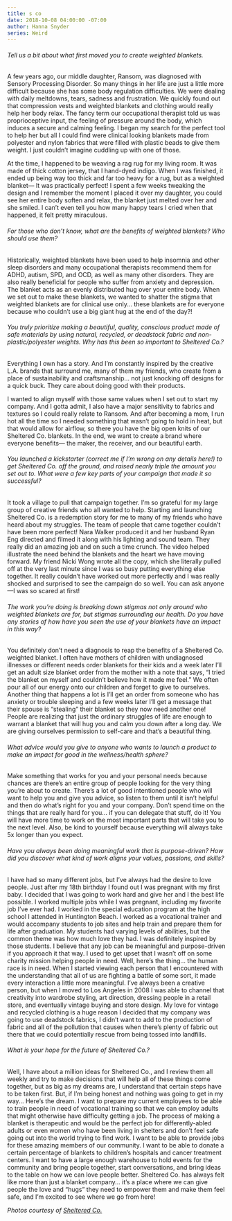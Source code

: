 ```yaml
---
title: s co
date: 2018-10-08 04:00:00 -07:00
author: Hanna Snyder
series: Weird
---
```


###### Tell us a bit about what first moved you to create weighted blankets.

A few years ago, our middle daughter, Ransom, was diagnosed with Sensory Processing Disorder. So many things in her life are just a little more difficult because she has some body regulation difficulties. We were dealing with daily meltdowns, tears, sadness and frustration. We quickly found out that compression vests and weighted blankets and clothing would really help her body relax. The fancy term our occupational therapist told us was proprioceptive input, the feeling of pressure around the body, which induces a secure and calming feeling. I began my search for the perfect tool to help her but all I could find were clinical looking blankets made from polyester and nylon fabrics that were filled with plastic beads to give them weight. I just couldn’t imagine cuddling up with one of those. 

At the time, I happened to be weaving a rag rug for my living room. It was made of thick cotton jersey, that I hand-dyed indigo. When I was finished, it ended up being way too thick and far too heavy for a rug, but as a weighted blanket— It was practically perfect! I spent a few weeks tweaking the design and I remember the moment I placed it over my daughter, you could see her entire body soften and relax, the blanket just melted over her and she smiled. I can’t even tell you how many happy tears I cried when that happened, it felt pretty miraculous.


###### For those who don’t know, what are the benefits of weighted blankets? Who should use them?

Historically, weighted blankets have been used to help insomnia and other sleep disorders and many occupational therapists recommend them for ADHD, autism, SPD, and OCD, as well as many other disorders. They are also really beneficial for people who suffer from anxiety and depression. The blanket acts as an evenly distributed hug over your entire body. When we set out to make these blankets, we wanted to shatter the stigma that weighted blankets are for clinical use only... these blankets are for everyone because who couldn’t use a big giant hug at the end of the day?! 

###### You truly prioritize making a beautiful, quality, conscious product made of safe materials by using natural, recycled, or deadstock fabric and non-plastic/polyester weights. Why has this been so important to Sheltered Co.?

Everything I own has a story. And I’m constantly inspired by the creative L.A. brands that surround me, many of them my friends, who create from a place of sustainability and craftsmanship... not just knocking off designs for a quick buck. They care about doing good with their products. 

I wanted to align myself with those same values when I set out to start my company. And I gotta admit, I also have a major sensitivity to fabrics and textures so I could really relate to Ransom. And after becoming a mom, I run hot all the time so I needed something that wasn’t going to hold in heat, but that would allow for airflow, so there you have the big open knits of our Sheltered Co. blankets. In the end, we want to create a brand where everyone benefits— the maker, the receiver, and our beautiful earth. 

###### You launched a kickstarter (correct me if I’m wrong on any details here!) to get Sheltered Co. off the ground, and raised nearly triple the amount you set out to. What were a few key parts of your campaign that made it so successful?

It took a village to pull that campaign together. I’m so grateful for my large group of creative friends who all wanted to help. Starting and launching Sheltered Co. is a redemption story for me to many of my friends who have heard about my struggles. The team of people that came together couldn’t have been more perfect! Nara Walker produced it and her husband Ryan Eng directed and filmed it along with his lighting and sound team. They really did an amazing job and on such a time crunch. The video helped illustrate the need behind the blankets and the heart we have moving forward. My friend Nicki Wong wrote all the copy, which she literally pulled off at the very last minute since I was so busy putting everything else together. It really couldn’t have worked out more perfectly and I was really shocked and surprised to see the campaign do so well. You can ask anyone—I was so scared at first! 

###### The work you’re doing is breaking down stigmas not only around who weighted blankets are for, but stigmas surrounding our health. Do you have any stories of how have you seen the use of your blankets have an impact in this way?

You definitely don’t need a diagnosis to reap the benefits of a Sheltered Co. weighted blanket. I often have mothers of children with undiagnosed illnesses or different needs order blankets for their kids and a week later I’ll get an adult size blanket order from the mother with a note that says, “I tried the blanket on myself and couldn’t believe how it made me feel.” We often pour all of our energy onto our children and forget to give to ourselves. Another thing that happens a lot is I’ll get an order from someone who has anxiety or trouble sleeping and a few weeks later I’ll get a message that their spouse is “stealing” their blanket so they now need another one! People are realizing that just the ordinary struggles of life are enough to warrant a blanket that will hug you and calm you down after a long day. We are giving ourselves permission to self-care and that’s a beautiful thing.

###### What advice would you give to anyone who wants to launch a product to make an impact for good in the wellness/health sphere?

Make something that works for you and your personal needs because chances are there’s an entire group of people looking for the very thing you’re about to create. There’s a lot of good intentioned people who will want to help you and give you advice, so listen to them until it isn’t helpful and then do what’s right for you and your company. Don’t spend time on the things that are really hard for you... if you can delegate that stuff, do it! You will have more time to work on the most important parts that will take you to the next level. Also, be kind to yourself because everything will always take 5x longer than you expect.


###### Have you always been doing meaningful work that is purpose-driven? How did you discover what kind of work aligns your values, passions, and skills?

I have had so many different jobs, but I’ve always had the desire to love people. Just after my 18th birthday I found out I was pregnant with my first baby. I decided that I was going to work hard and give her and I the best life possible. I worked multiple jobs while I was pregnant, including my favorite job I’ve ever had. I worked in the special education program at the high school I attended in Huntington Beach. I worked as a vocational trainer and would accompany students to job sites and help train and prepare them for life after graduation. My students had varying levels of abilities, but the common theme was how much love they had. I was definitely inspired by those students. I believe that any job can be meaningful and purpose-driven if you approach it that way. I used to get upset that I wasn’t off on some charity mission helping people in need. Well, here’s the thing... the human race is in need. When I started viewing each person that I encountered with the understanding that all of us are fighting a battle of some sort, it made every interaction a little more meaningful. I’ve always been a creative person, but when I moved to Los Angeles in 2008 I was able to channel that creativity into wardrobe styling, art direction, dressing people in a retail store, and eventually vintage buying and store design. My love for vintage and recycled clothing is a huge reason I decided that my company was going to use deadstock fabrics, I didn’t want to add to the production of fabric and all of the pollution that causes when there’s plenty of fabric out there that we could potentially rescue from being tossed into landfills.

###### What is your hope for the future of Sheltered Co.?

Well, I have about a million ideas for Sheltered Co., and I review them all weekly and try to make decisions that will help all of these things come together, but as big as my dreams are, I understand that certain steps have to be taken first. But, if I’m being honest and nothing was going to get in my way... Here’s the dream. I want to prepare my current employees to be able to train people in need of vocational training so that we can employ adults that might otherwise have difficulty getting a job. The process of making a blanket is therapeutic and would be the perfect job for differently-abled adults or even women who have been living in shelters and don’t feel safe going out into the world trying to find work. I want to be able to provide jobs for these amazing members of our community. I want to be able to donate a certain percentage of blankets to children’s hospitals and cancer treatment centers. I want to have a large enough warehouse to hold events for the community and bring people together, start conversations, and bring ideas to the table on how we can love people better. Sheltered Co. has always felt like more than just a blanket company... it’s a place where we can give people the love and “hugs” they need to empower them and make them feel safe, and I’m excited to see where we go from here!

_Photos courtesy of [Sheltered Co.](https://www.shelteredco.com/)_